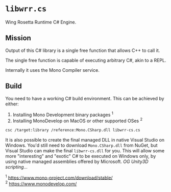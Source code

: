 # `libwrr.cs`

Wing Rosetta Runtime C# Engine.

## Mission

Output of this C# library is a single free function that allows C++ to call it.

The single free function is capable of executing arbitrary C#, akin to a REPL.

Internally it uses the Mono Compiler service.

## Build

You need to have a working C# build environment. This can be achieved by either:

1. Installing Mono Development binary packages <sup>1</sup>
1. Installing MonoDevelop on MacOS or other supported OSes <sup>2</sup>

```bash
csc /target:library /reference:Mono.CSharp.dll libwrr-cs.cs
```

It is also possible to create the final managed DLL in native Visual Studio on
Windows. You'd still need to download `Mono.CSharp.dll` from NuGet, but Visual
Studio can make the final `libwrr-cs.dll` for you. This will allow some more
"interesting" and "exotic" C# to be executed on Windows only, by using native
managed assemblies offered by Microsoft. *OG Unity3D scripting...*

<sup>1</sup> <https://www.mono-project.com/download/stable/><br />
<sup>2</sup> <https://www.monodevelop.com/><br />
